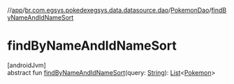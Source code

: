 //[app](../../../index.md)/[br.com.egsys.pokedexegsys.data.datasource.dao](../index.md)/[PokemonDao](index.md)/[findByNameAndIdNameSort](find-by-name-and-id-name-sort.md)

# findByNameAndIdNameSort

[androidJvm]\
abstract fun [findByNameAndIdNameSort](find-by-name-and-id-name-sort.md)(query: [String](https://kotlinlang.org/api/latest/jvm/stdlib/kotlin/-string/index.html)): [List](https://kotlinlang.org/api/latest/jvm/stdlib/kotlin.collections/-list/index.html)&lt;[Pokemon](../../br.com.egsys.pokedexegsys.data.model.storage/-pokemon/index.md)&gt;
